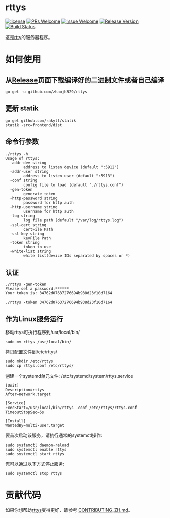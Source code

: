 # rttys

[1]: https://img.shields.io/badge/license-MIT-brightgreen.svg?style=plastic
[2]: /LICENSE
[3]: https://img.shields.io/badge/PRs-welcome-brightgreen.svg?style=plastic
[4]: https://github.com/zhaojh329/rttys/pulls
[5]: https://img.shields.io/badge/Issues-welcome-brightgreen.svg?style=plastic
[6]: https://github.com/zhaojh329/rttys/issues/new
[7]: https://img.shields.io/badge/release-3.1.3-blue.svg?style=plastic
[8]: https://github.com/zhaojh329/rttys/releases
[9]: https://travis-ci.org/zhaojh329/rttys.svg?branch=master
[10]: https://travis-ci.org/zhaojh329/rttys

[![license][1]][2]
[![PRs Welcome][3]][4]
[![Issue Welcome][5]][6]
[![Release Version][7]][8]
[![Build Status][9]][10]

这是[rtty](https://github.com/zhaojh329/rtty)的服务器程序。

# 如何使用
## 从[Release](https://github.com/zhaojh329/rttys/releases)页面下载编译好的二进制文件或者自己编译

    go get -u github.com/zhaojh329/rttys

## 更新 statik

	go get github.com/rakyll/statik
	statik -src=frontend/dist

## 命令行参数

    ./rttys -h
    Usage of rttys:
      -addr-dev string
            address to listen device (default ":5912")
      -addr-user string
            address to listen user (default ":5913")
      -conf string
            config file to load (default "./rttys.conf")
      -gen-token
            generate token
      -http-password string
            password for http auth
      -http-username string
            username for http auth
      -log string
            log file path (default "/var/log/rttys.log")
      -ssl-cert string
            certFile Path
      -ssl-key string
            keyFile Path
      -token string
            token to use
      -white-list string
            white list(device IDs separated by spaces or *)

## 认证

    ./rttys -gen-token
    Please set a password:******
    Your token is: 34762d07637276694b938d23f10d7164

    ./rttys -token 34762d07637276694b938d23f10d7164

## 作为Linux服务运行
移动rttys可执行程序到/usr/local/bin/

    sudo mv rttys /usr/local/bin/

拷贝配置文件到/etc/rttys/

    sudo mkdir /etc/rttys
    sudo cp rttys.conf /etc/rttys/

创建一个systemd单元文件: /etc/systemd/system/rttys.service

    [Unit]
    Description=rttys
    After=network.target

    [Service]
    ExecStart=/usr/local/bin/rttys -conf /etc/rttys/rttys.conf
    TimeoutStopSec=5s

    [Install]
    WantedBy=multi-user.target

要首次启动该服务，请执行通常的systemctl操作:

    sudo systemctl daemon-reload
    sudo systemctl enable rttys
    sudo systemctl start rttys

您可以通过以下方式停止服务:

    sudo systemctl stop rttys

# 贡献代码
如果你想帮助[rttys](https://github.com/zhaojh329/rttys)变得更好，请参考
[CONTRIBUTING_ZH.md](https://github.com/zhaojh329/rttys/blob/master/CONTRIBUTING_ZH.md)。
